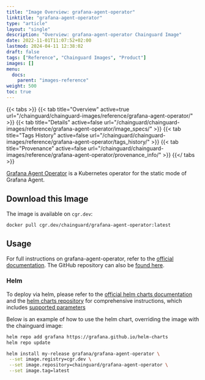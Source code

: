 ```yaml
---
title: "Image Overview: grafana-agent-operator"
linktitle: "grafana-agent-operator"
type: "article"
layout: "single"
description: "Overview: grafana-agent-operator Chainguard Image"
date: 2022-11-01T11:07:52+02:00
lastmod: 2024-04-11 12:38:02
draft: false
tags: ["Reference", "Chainguard Images", "Product"]
images: []
menu: 
  docs: 
    parent: "images-reference"
weight: 500
toc: true
---
```


{{< tabs >}}
{{< tab title="Overview" active=true url="/chainguard/chainguard-images/reference/grafana-agent-operator/" >}}
{{< tab title="Details" active=false url="/chainguard/chainguard-images/reference/grafana-agent-operator/image_specs/" >}}
{{< tab title="Tags History" active=false url="/chainguard/chainguard-images/reference/grafana-agent-operator/tags_history/" >}}
{{< tab title="Provenance" active=false url="/chainguard/chainguard-images/reference/grafana-agent-operator/provenance_info/" >}}
{{</ tabs >}}



<!--overview:start-->
[Grafana Agent Operator](https://grafana.com/docs/agent/latest/operator/) is a Kubernetes operator for the static mode of Grafana Agent.
<!--overview:end-->

## Download this Image

The image is available on `cgr.dev`:

```
docker pull cgr.dev/chainguard/grafana-agent-operator:latest
```


<!--body:start-->

## Usage
For full instructions on grafana-agent-operator, refer to the
[official documentation](https://grafana.com/docs/agent/latest/operator/).
The GitHub repository can also be [found here](https://github.com/grafana/agent).

### Helm
To deploy via helm, please refer to the
[official helm charts documentation](https://grafana.com/docs/agent/latest/operator/helm-getting-started/) and the [helm charts repository](https://github.com/grafana/helm-charts/tree/main/charts/agent-operator)
for comprehensive instructions, which includes
[supported parameters](https://github.com/grafana/helm-charts/blob/main/charts/agent-operator/values.yaml)

Below is an example of how to use the helm chart, overriding the image with the
chainguard image:

```bash
helm repo add grafana https://grafana.github.io/helm-charts
helm repo update

helm install my-release grafana/grafana-agent-operator \
 --set image.registry=cgr.dev \
 --set image.repository=chainguard/grafana-agent-operator \
 --set image.tag=latest
```
<!--body:end-->

